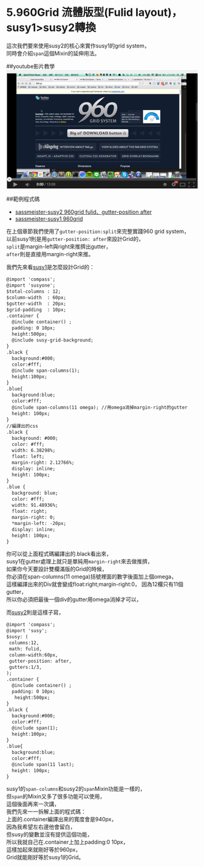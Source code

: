# 5.960Grid 流體版型(Fulid layout)，susy1>susy2轉換

這次我們要來使用susy2的核心來實作susy1的grid system，  
同時會介紹`span`這個Mixin的延伸用法。  

##youtube影片教學
<a href="https://www.youtube.com/watch?v=ieW3NN6qX8I&feature=youtu.be" target="_blank">![](/images/video/susy2-4-1.png)</a>

##範例程式碼
* [sassmeister-susy2 960grid fulid、gutter-position after ](http://sassmeister.com/gist/037ece0b553e10befe0f)
* [sassmeister-susy1 960grid](http://sassmeister.com/gist/652b5171628ad6da1880)

在上個章節我們使用了`gutter-position:split`來完整實踐960 grid system，  
以前susy1則是用`gutter-position: after`來設計Grid的，  
`split`是margin-left與right來推擠出gutter，  
`after`則是直接用margin-right來推。  

我們先來看[susy1](http://sassmeister.com/gist/652b5171628ad6da1880)是怎麼設計Grid的：  

```
@import 'compass';
@import 'susyone'; 
$total-columns : 12;
$column-width  : 60px;
$gutter-width  : 20px;
$grid-padding  : 10px;
.container {
  @include container() ;
  padding: 0 10px;
  height:500px; 
  @include susy-grid-background;
}
.black {
  background:#000;
  color:#fff;
  @include span-columns(1);
  height:100px;
}
.blue{
  background:blue;
  color:#fff;
  @include span-columns(11 omega); //用omega消掉margin-right的gutter
  height: 100px;
}
//編譯出的css
.black {
  background: #000;
  color: #fff;
  width: 6.38298%;
  float: left;
  margin-right: 2.12766%;
  display: inline;
  height: 100px;
}
.blue {
  background: blue;
  color: #fff;
  width: 91.48936%;
  float: right;
  margin-right: 0;
  *margin-left: -20px;
  display: inline;
  height: 100px;
}

```
你可以從上面程式碼編譯出的.black看出來，  
susy1在gutter處理上就只是單純用`margin-right`來去做推擠，    
如果你今天要設計雙欄滿版的Grid的時候，  
你必須在span-columns(11 omega)括號裡面的數字後面加上個omega，  
這樣編譯出來的Div就會變成float:right;margin-right:0，
因為12欄只有11個gutter，  
所以你必須把最後一個div的gutter用omega消掉才可以，    



而[susy2](http://sassmeister.com/gist/037ece0b553e10befe0f)則是這樣子寫，  
```
@import 'compass';
@import 'susy'; 
$susy: (
 columns:12,
 math: fulid,
 column-width:60px,
 gutter-position: after,
 gutters:1/3,
);
.container {
  @include container() ;
  padding: 0 10px;
   height:500px; 
}
.black {
  background:#000;
  color:#fff;
  @include span(1);
  height:100px;
}
.blue{
  background:blue;
  color:#fff;
  @include span(11 last);
  height: 100px;
}
```
susy1的`span-columns`和susy2的`span`Mixin功能是一樣的，  
但`span`的Mixin又多了很多功能可以使用，  
這個後面再來一次講，  
我們先來一一拆解上面的程式碼：  
上面的.container編譯出來的寬度會是940px，  
因為我希望左右邊他會留白，  
但susy的變數並沒有提供這個功能，  
所以我就自己在.container上加上padding:0 10px，  
這樣加起來就剛好等於960px，  
Grid就能剛好等於susy1的Grid。  
